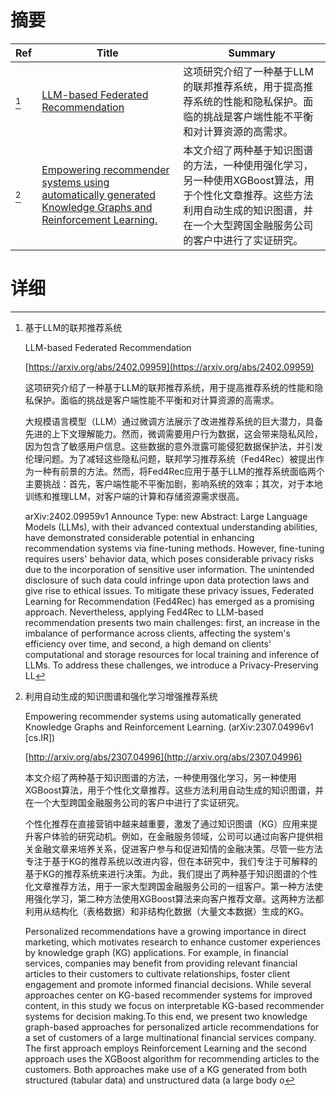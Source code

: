 # 摘要

| Ref | Title | Summary |
| --- | --- | --- |
| [^1] | [LLM-based Federated Recommendation](https://arxiv.org/abs/2402.09959) | 这项研究介绍了一种基于LLM的联邦推荐系统，用于提高推荐系统的性能和隐私保护。面临的挑战是客户端性能不平衡和对计算资源的高需求。 |
| [^2] | [Empowering recommender systems using automatically generated Knowledge Graphs and Reinforcement Learning.](http://arxiv.org/abs/2307.04996) | 本文介绍了两种基于知识图谱的方法，一种使用强化学习，另一种使用XGBoost算法，用于个性化文章推荐。这些方法利用自动生成的知识图谱，并在一个大型跨国金融服务公司的客户中进行了实证研究。 |

# 详细

[^1]: 基于LLM的联邦推荐系统

    LLM-based Federated Recommendation

    [https://arxiv.org/abs/2402.09959](https://arxiv.org/abs/2402.09959)

    这项研究介绍了一种基于LLM的联邦推荐系统，用于提高推荐系统的性能和隐私保护。面临的挑战是客户端性能不平衡和对计算资源的高需求。

    

    大规模语言模型（LLM）通过微调方法展示了改进推荐系统的巨大潜力，具备先进的上下文理解能力。然而，微调需要用户行为数据，这会带来隐私风险，因为包含了敏感用户信息。这些数据的意外泄露可能侵犯数据保护法，并引发伦理问题。为了减轻这些隐私问题，联邦学习推荐系统（Fed4Rec）被提出作为一种有前景的方法。然而，将Fed4Rec应用于基于LLM的推荐系统面临两个主要挑战：首先，客户端性能不平衡加剧，影响系统的效率；其次，对于本地训练和推理LLM，对客户端的计算和存储资源需求很高。

    arXiv:2402.09959v1 Announce Type: new  Abstract: Large Language Models (LLMs), with their advanced contextual understanding abilities, have demonstrated considerable potential in enhancing recommendation systems via fine-tuning methods. However, fine-tuning requires users' behavior data, which poses considerable privacy risks due to the incorporation of sensitive user information. The unintended disclosure of such data could infringe upon data protection laws and give rise to ethical issues. To mitigate these privacy issues, Federated Learning for Recommendation (Fed4Rec) has emerged as a promising approach. Nevertheless, applying Fed4Rec to LLM-based recommendation presents two main challenges: first, an increase in the imbalance of performance across clients, affecting the system's efficiency over time, and second, a high demand on clients' computational and storage resources for local training and inference of LLMs.   To address these challenges, we introduce a Privacy-Preserving LL
    
[^2]: 利用自动生成的知识图谱和强化学习增强推荐系统

    Empowering recommender systems using automatically generated Knowledge Graphs and Reinforcement Learning. (arXiv:2307.04996v1 [cs.IR])

    [http://arxiv.org/abs/2307.04996](http://arxiv.org/abs/2307.04996)

    本文介绍了两种基于知识图谱的方法，一种使用强化学习，另一种使用XGBoost算法，用于个性化文章推荐。这些方法利用自动生成的知识图谱，并在一个大型跨国金融服务公司的客户中进行了实证研究。

    

    个性化推荐在直接营销中越来越重要，激发了通过知识图谱（KG）应用来提升客户体验的研究动机。例如，在金融服务领域，公司可以通过向客户提供相关金融文章来培养关系，促进客户参与和促进知情的金融决策。尽管一些方法专注于基于KG的推荐系统以改进内容，但在本研究中，我们专注于可解释的基于KG的推荐系统来进行决策。为此，我们提出了两种基于知识图谱的个性化文章推荐方法，用于一家大型跨国金融服务公司的一组客户。第一种方法使用强化学习，第二种方法使用XGBoost算法来向客户推荐文章。这两种方法都利用从结构化（表格数据）和非结构化数据（大量文本数据）生成的KG。

    Personalized recommendations have a growing importance in direct marketing, which motivates research to enhance customer experiences by knowledge graph (KG) applications. For example, in financial services, companies may benefit from providing relevant financial articles to their customers to cultivate relationships, foster client engagement and promote informed financial decisions. While several approaches center on KG-based recommender systems for improved content, in this study we focus on interpretable KG-based recommender systems for decision making.To this end, we present two knowledge graph-based approaches for personalized article recommendations for a set of customers of a large multinational financial services company. The first approach employs Reinforcement Learning and the second approach uses the XGBoost algorithm for recommending articles to the customers. Both approaches make use of a KG generated from both structured (tabular data) and unstructured data (a large body o
    

